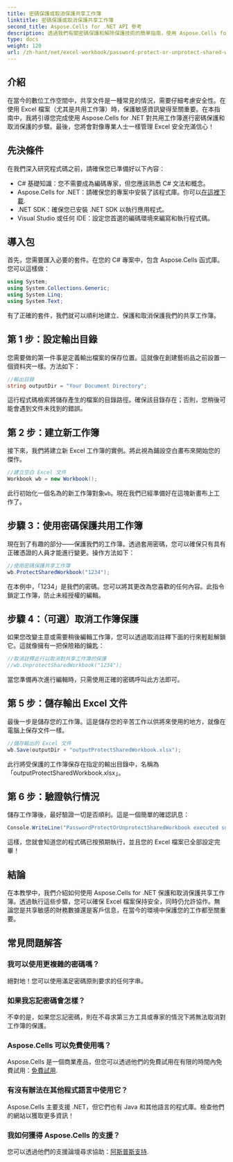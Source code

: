 ```yaml
---
title: 密碼保護或取消保護共享工作簿
linktitle: 密碼保護或取消保護共享工作簿
second_title: Aspose.Cells for .NET API 參考
description: 透過我們有關密碼保護和解除保護技術的簡單指南，使用 Aspose.Cells for .NET 保護您共享的 Excel 檔案。
type: docs
weight: 120
url: /zh-hant/net/excel-workbook/password-protect-or-unprotect-shared-workbook/
---
```

## 介紹

在當今的數位工作空間中，共享文件是一種常見的情況，需要仔細考慮安全性。在使用 Excel 檔案（尤其是共用工作簿）時，保護敏感資訊變得至關重要。在本指南中，我將引導您完成使用 Aspose.Cells for .NET 對共用工作簿進行密碼保護和取消保護的步驟。最後，您將會對像專業人士一樣管理 Excel 安全充滿信心！

## 先決條件

在我們深入研究程式碼之前，請確保您已準備好以下內容：

- C# 基礎知識：您不需要成為編碼專家，但您應該熟悉 C# 文法和概念。
-  Aspose.Cells for .NET：請確保您的專案中安裝了該程式庫。你可以[在這裡下載](https://releases.aspose.com/cells/net/).
- .NET SDK：確保您已安裝 .NET SDK 以執行應用程式。
- Visual Studio 或任何 IDE：設定您首選的編碼環境來編寫和執行程式碼。

## 導入包

首先，您需要匯入必要的套件。在您的 C# 專案中，包含 Aspose.Cells 函式庫。您可以這樣做：

```csharp
using System;
using System.Collections.Generic;
using System.Linq;
using System.Text;
```

有了正確的套件，我們就可以順利地建立、保護和取消保護我們的共享工作簿。 

## 第 1 步：設定輸出目錄

您需要做的第一件事是定義輸出檔案的保存位置。這就像在創建藝術品之前設置一個資料夾一樣。方法如下：

```csharp
//輸出目錄
string outputDir = "Your Document Directory";
```

這行程式碼檢索將儲存產生的檔案的目錄路徑。確保該目錄存在；否則，您稍後可能會遇到文件未找到的錯誤。

## 第 2 步：建立新工作簿

接下來，我們將建立新 Excel 工作簿的實例。將此視為鋪設空白畫布來開始您的傑作。

```csharp
//建立空白 Excel 文件
Workbook wb = new Workbook();
```

此行初始化一個名為的新工作簿對象`wb`。現在我們已經準備好在這塊新畫布上工作了。

## 步驟 3：使用密碼保護共用工作簿

現在到了有趣的部分——保護我們的工作簿。透過套用密碼，您可以確保只有具有正確憑證的人員才能進行變更。操作方法如下：

```csharp
//使用密碼保護共享工作簿
wb.ProtectSharedWorkbook("1234");
```

在本例中，「1234」是我們的密碼。您可以將其更改為您喜歡的任何內容。此指令鎖定工作簿，防止未經授權的編輯。

## 步驟 4：（可選）取消工作簿保護

如果您改變主意或需要稍後編輯工作簿，您可以透過取消註釋下面的行來輕鬆解鎖它。這就像擁有一把保險箱的鑰匙：

```csharp
//取消註釋此行以取消對共享工作簿的保護
//wb.UnprotectSharedWorkbook("1234");
```

當您準備再次進行編輯時，只需使用正確的密碼呼叫此方法即可。

## 第 5 步：儲存輸出 Excel 文件

最後一步是儲存您的工作簿。這是儲存您的辛苦工作以供將來使用的地方，就像在電腦上保存文件一樣。

```csharp
//儲存輸出的 Excel 文件
wb.Save(outputDir + "outputProtectSharedWorkbook.xlsx");
```

此行將受保護的工作簿保存在指定的輸出目錄中，名稱為「outputProtectSharedWorkbook.xlsx」。 

## 第 6 步：驗證執行情況

儲存工作簿後，最好驗證一切是否順利。這是一個簡單的確認訊息：

```csharp
Console.WriteLine("PasswordProtectOrUnprotectSharedWorkbook executed successfully.\r\n");
```

這樣，您就會知道您的程式碼已按預期執行，並且您的 Excel 檔案已全部設定完畢！

## 結論

在本教學中，我們介紹如何使用 Aspose.Cells for .NET 保護和取消保護共享工作簿。透過執行這些步驟，您可以確保 Excel 檔案保持安全，同時仍允許協作。無論您是共享敏感的財務數據還是客戶信息，在當今的環境中保護您的工作都至關重要。

## 常見問題解答

### 我可以使用更複雜的密碼嗎？
絕對地！您可以使用滿足密碼原則要求的任何字串。

### 如果我忘記密碼會怎樣？
不幸的是，如果您忘記密碼，則在不尋求第三方工具或專家的情況下將無法取消對工作簿的保護。

### Aspose.Cells 可以免費使用嗎？
 Aspose.Cells 是一個商業產品，但您可以透過他們的免費試用在有限的時間內免費試用：[免費試用](https://releases.aspose.com/).

### 有沒有辦法在其他程式語言中使用它？
Aspose.Cells 主要支援 .NET，但它們也有 Java 和其他語言的程式庫。檢查他們的網站以獲取更多資訊！

### 我如何獲得 Aspose.Cells 的支援？
您可以透過他們的支援論壇尋求協助：[阿斯普斯支持](https://forum.aspose.com/c/cells/9).